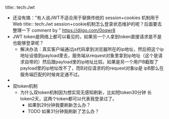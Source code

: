 title:: tech:Jwt

- 还没有搞："有人说JWT不适合用于替换传统的 session+cookies 机制用于Web
  title:: tech:Jwt
  session+cookie机制怎么登录状态维护的呢？后面要去整理一下 comment by
  " https://diigo.com/0oqwr8
- JWT token是网络上都可以看见的，如果另一个人拿到token直接请求是不是也能够登录呢？
	- 解决办法：真实客户端通过js代码拿到浏览器所在的ip地址，然后把这个ip地址设值到payload里去，服务端从request对象里拿到ip地址（这个是请求自带的）然后跟payload里的ip地址比较。如果是另一个用户B截取了payload里的ip地址改不了，而B对应请求的的request对象ip是 ipB那么在服务端匹配的时候肯定通不过。
-
- 双token机制
	- 为什么双token机制因为想实现无感知刷新，比如短token30分钟 长token2天，这两个token都可以代表我登录过了。
		- 如果到29分钟我要刷新怎么办？
		- TODO 如果31分钟我刷新了怎么办？